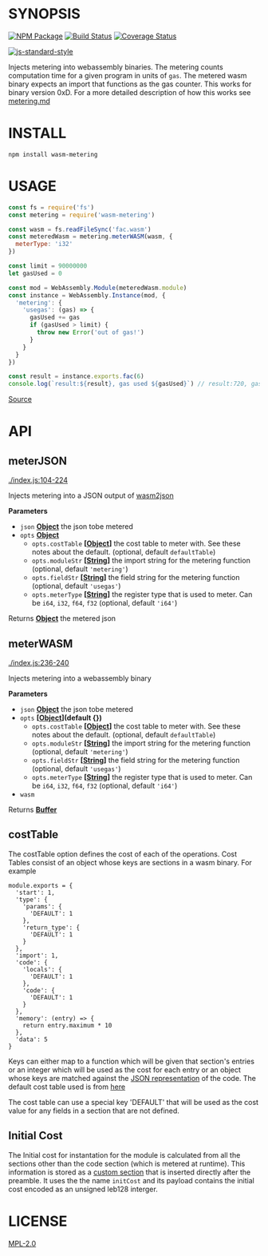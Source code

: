 # SYNOPSIS 

[![NPM Package](https://img.shields.io/npm/v/wasm-metering.svg?style=flat-square)](https://www.npmjs.org/package/wasm-metering)
[![Build Status](https://img.shields.io/travis/ewasm/wasm-metering.svg?branch=master&style=flat-square)](https://travis-ci.org/ewasm/wasm-metering)
[![Coverage Status](https://img.shields.io/coveralls/ewasm/wasm-metering.svg?style=flat-square)](https://coveralls.io/r/ewasm/wasm-metering)

[![js-standard-style](https://cdn.rawgit.com/feross/standard/master/badge.svg)](https://github.com/feross/standard)  

Injects metering into webassembly binaries. The metering counts computation
time for a given program in units of `gas`. The metered wasm binary expects an 
import that functions as the gas counter. This works for binary version 0xD.
For a more detailed description of how this works see [metering.md](https://github.com/ewasm/design/blob/master/metering.md)

# INSTALL
`npm install wasm-metering`

# USAGE
```javascript
const fs = require('fs')
const metering = require('wasm-metering')

const wasm = fs.readFileSync('fac.wasm')
const meteredWasm = metering.meterWASM(wasm, {
  meterType: 'i32'
})

const limit = 90000000
let gasUsed = 0

const mod = WebAssembly.Module(meteredWasm.module)
const instance = WebAssembly.Instance(mod, {
  'metering': {
    'usegas': (gas) => {
      gasUsed += gas
      if (gasUsed > limit) {
        throw new Error('out of gas!')
      }
    }
  }
})

const result = instance.exports.fac(6)
console.log(`result:${result}, gas used ${gasUsed}`) // result:720, gas used 4177
```
[Source](./example/index.js)

# API
## meterJSON

[./index.js:104-224](https://github.com/ewasm/wasm-metering/blob/5ab76de89bc07d0abfaa6d0c776c204a752a0d9d/./index.js#L104-L224 "Source code on GitHub")

Injects metering into a JSON output of [wasm2json](https://github.com/ewasm/wasm-json-toolkit#wasm2json)

**Parameters**

-   `json` **[Object](https://developer.mozilla.org/en-US/docs/Web/JavaScript/Reference/Global_Objects/Object)** the json tobe metered
-   `opts` **[Object](https://developer.mozilla.org/en-US/docs/Web/JavaScript/Reference/Global_Objects/Object)** 
    -   `opts.costTable` **\[[Object](https://developer.mozilla.org/en-US/docs/Web/JavaScript/Reference/Global_Objects/Object)]** the cost table to meter with. See these notes about the default. (optional, default `defaultTable`)
    -   `opts.moduleStr` **\[[String](https://developer.mozilla.org/en-US/docs/Web/JavaScript/Reference/Global_Objects/String)]** the import string for the metering function (optional, default `'metering'`)
    -   `opts.fieldStr` **\[[String](https://developer.mozilla.org/en-US/docs/Web/JavaScript/Reference/Global_Objects/String)]** the field string for the metering function (optional, default `'usegas'`)
    -   `opts.meterType` **\[[String](https://developer.mozilla.org/en-US/docs/Web/JavaScript/Reference/Global_Objects/String)]** the register type that is used to meter. Can be `i64`, `i32`, `f64`, `f32` (optional, default `'i64'`)

Returns **[Object](https://developer.mozilla.org/en-US/docs/Web/JavaScript/Reference/Global_Objects/Object)** the metered json

## meterWASM

[./index.js:236-240](https://github.com/ewasm/wasm-metering/blob/5ab76de89bc07d0abfaa6d0c776c204a752a0d9d/./index.js#L236-L240 "Source code on GitHub")

Injects metering into a webassembly binary

**Parameters**

-   `json` **[Object](https://developer.mozilla.org/en-US/docs/Web/JavaScript/Reference/Global_Objects/Object)** the json tobe metered
-   `opts` **\[[Object](https://developer.mozilla.org/en-US/docs/Web/JavaScript/Reference/Global_Objects/Object)](default {})** 
    -   `opts.costTable` **\[[Object](https://developer.mozilla.org/en-US/docs/Web/JavaScript/Reference/Global_Objects/Object)]** the cost table to meter with. See these notes about the default. (optional, default `defaultTable`)
    -   `opts.moduleStr` **\[[String](https://developer.mozilla.org/en-US/docs/Web/JavaScript/Reference/Global_Objects/String)]** the import string for the metering function (optional, default `'metering'`)
    -   `opts.fieldStr` **\[[String](https://developer.mozilla.org/en-US/docs/Web/JavaScript/Reference/Global_Objects/String)]** the field string for the metering function (optional, default `'usegas'`)
    -   `opts.meterType` **\[[String](https://developer.mozilla.org/en-US/docs/Web/JavaScript/Reference/Global_Objects/String)]** the register type that is used to meter. Can be `i64`, `i32`, `f64`, `f32` (optional, default `'i64'`)
-   `wasm`  

Returns **[Buffer](https://nodejs.org/api/buffer.html)** 

## costTable

The costTable option defines the cost of each of the operations.
Cost Tables consist of an object whose keys are sections in a wasm binary. 
For example
```
module.exports = {
  'start': 1,
  'type': {
    'params': {
      'DEFAULT': 1
    },
    'return_type': {
      'DEFAULT': 1
    }
  },
  'import': 1,
  'code': {
    'locals': {
      'DEFAULT': 1
    },
    'code': {
      'DEFAULT': 1
    }
  },
  'memory': (entry) => {
    return entry.maximum * 10
  },
  'data': 5
}

```

Keys can either map to a function which will be given that section's entries or
an integer which will be used as the cost for each entry or an object whose
keys are matched against the [JSON representation](https://github.com/ewasm/wasm-json-toolkit) of the code.
The default cost table used is from [here](https://github.com/ewasm/design/blob/metering/determining_wasm_gas_costs.md)

The cost table can use a special key 'DEFAULT' that will be used as the cost value for any fields in a section that are not defined.

## Initial Cost
The Initial cost for instantation for the module is calculated from all the 
sections other than the code section (which is metered at runtime). This information is
stored as a [custom section](https://github.com/WebAssembly/design/blob/master/BinaryEncoding.md#name-section)
that is inserted directly after the preamble. It uses the the name `initCost` and
its payload contains the initial cost encoded as an unsigned leb128 interger.

# LICENSE
[MPL-2.0](https://tldrlegal.com/license/mozilla-public-license-2.0-(mpl-2))
